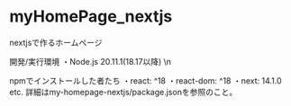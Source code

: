 # myHomePage_nextjs
nextjsで作るホームページ

開発/実行環境
・Node.js 20.11.1(18.17以降)
\n

npmでインストールした者たち
・react: ^18
・react-dom: ^18
・next: 14.1.0　etc.
詳細はmy-homepage-nextjs/package.jsonを参照のこと。
